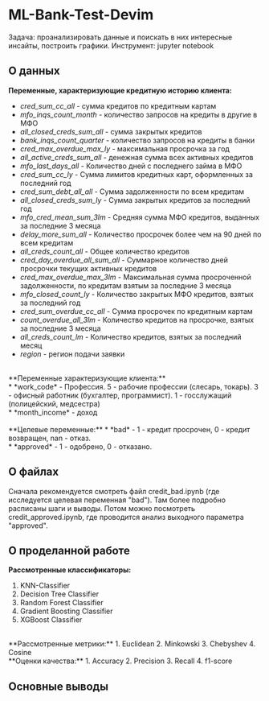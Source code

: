 # ML-Bank-Test-Devim
Задача: проанализировать данные и поискать в них интересные инсайты, построить графики.
Инструмент: jupyter notebook

## О данных
**Переменные, характеризующие кредитную историю клиента:** <br/>
* *cred_sum_cc_all* - сумма кредитов по кредитным картам <br/>
* *mfo_inqs_count_month* - количество запросов на кредиты в другие в МФО <br/>
* *all_closed_creds_sum_all* - сумма закрытых кредитов <br/>
* *bank_inqs_count_quarter* - количество запросов на кредиты в банки <br/>
* *cred_max_overdue_max_ly* - максимальная просрочка за год <br/>
* *all_active_creds_sum_all* - денежная сумма всех активных кредитов <br/>
* *mfo_last_days_all* - Количество дней с последнего займа в МФО <br/>
* *cred_sum_cc_ly* - Сумма лимитов кредитных карт, оформленных за последний год <br/>
* *cred_sum_debt_all_all* - Сумма задолженности по всем кредитам <br/>
* *all_closed_creds_sum_ly* - Сумма закрытых кредитов за последний год <br/>
* *mfo_cred_mean_sum_3lm* - Средняя сумма МФО кредитов, выданных за последние 3 месяца <br/>
* *delay_more_sum_all* - Количество просрочек более чем на 90 дней по всем кредитам <br/>
* *all_creds_count_all* - Общее количество кредитов <br/>
* *cred_day_overdue_all_sum_all* - Суммарное количество дней просрочки текущих активных кредитов <br/>
* *cred_max_overdue_max_3lm* - Максимальная сумма просроченной задолженности, по кредитам взятым за последние 3 месяца <br/>
* *mfo_closed_count_ly* - Количество закрытых МФО кредитов, взятых за последний год <br/>
* *cred_sum_overdue_cc_all* - Сумма просрочек по кредитным картам <br/>
* *count_overdue_all_3lm* - Количество кредитов на просрочке, взятых за последние 3 месяца <br/>
* *all_creds_count_lm* - Количество кредитов, взятых за последний месяц <br/>
* *region* - регион подачи заявки <br/>
<br/>
**Переменные характеризующие клиента:** <br/> 
* *work_code* - Профессия. 5 - рабочие профессии (слесарь, токарь). 3 - офисный работник (бухгалтер, программист). 1 - госслужащий (полицейский, медсестра) <br/>
* *month_income* - доход <br/>
<br/>
**Целевые переменные:**
* *bad* - 1 - кредит просрочен, 0 - кредит возвращен, nan - отказ. <br/>
* *approved* - 1 - одобрено, 0 - отказано.

## О файлах
Сначала рекомендуется смотреть файл credit_bad.ipynb (где исследуется целевая переменная "bad"). Там более подробно расписаны шаги и выводы.
Потом можно посмотреть credit_approved.ipynb, где проводится анализ выходного параметра "approved".

## О проделанной работе
**Рассмотренные классификаторы:**
1. KNN-Classifier
2. Decision Tree Classifier
3. Random Forest Classifier
4. Gradient Boosting Classifier
5. XGBoost Classifier
<br/>
**Рассмотренные метрики:**
1. Euclidean
2. Minkowski
3. Chebyshev
4. Cosine
<br/>
**Оценки качества:**
1. Accuracy
2. Precision
3. Recall
4. f1-score

## Основные выводы

